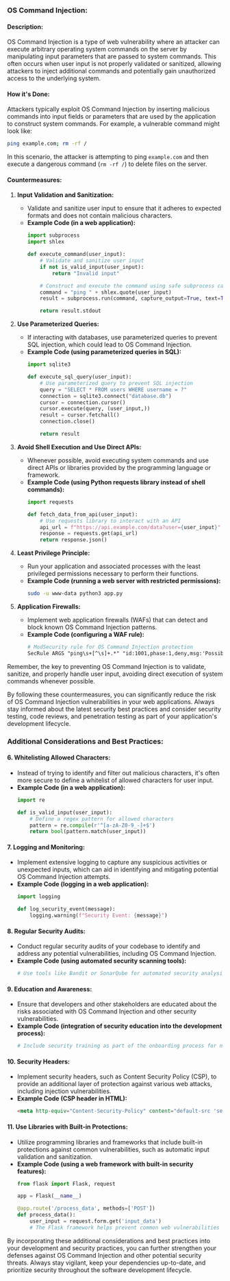### OS Command Injection:

#### Description:

OS Command Injection is a type of web vulnerability where an attacker can execute arbitrary operating system commands on the server by manipulating input parameters that are passed to system commands. This often occurs when user input is not properly validated or sanitized, allowing attackers to inject additional commands and potentially gain unauthorized access to the underlying system.

#### How it's Done:

Attackers typically exploit OS Command Injection by inserting malicious commands into input fields or parameters that are used by the application to construct system commands. For example, a vulnerable command might look like:

```bash
ping example.com; rm -rf /
```

In this scenario, the attacker is attempting to ping `example.com` and then execute a dangerous command (`rm -rf /`) to delete files on the server.

#### Countermeasures:

1. **Input Validation and Sanitization:**
   - Validate and sanitize user input to ensure that it adheres to expected formats and does not contain malicious characters.
   - **Example Code (in a web application):**
     ```python
     import subprocess
     import shlex

     def execute_command(user_input):
         # Validate and sanitize user input
         if not is_valid_input(user_input):
             return "Invalid input"

         # Construct and execute the command using safe subprocess calls
         command = "ping " + shlex.quote(user_input)
         result = subprocess.run(command, capture_output=True, text=True, shell=True)

         return result.stdout
     ```

2. **Use Parameterized Queries:**
   - If interacting with databases, use parameterized queries to prevent SQL injection, which could lead to OS Command Injection.
   - **Example Code (using parameterized queries in SQL):**
     ```python
     import sqlite3

     def execute_sql_query(user_input):
         # Use parameterized query to prevent SQL injection
         query = "SELECT * FROM users WHERE username = ?"
         connection = sqlite3.connect("database.db")
         cursor = connection.cursor()
         cursor.execute(query, (user_input,))
         result = cursor.fetchall()
         connection.close()

         return result
     ```

3. **Avoid Shell Execution and Use Direct APIs:**
   - Whenever possible, avoid executing system commands and use direct APIs or libraries provided by the programming language or framework.
   - **Example Code (using Python requests library instead of shell commands):**
     ```python
     import requests

     def fetch_data_from_api(user_input):
         # Use requests library to interact with an API
         api_url = f"https://api.example.com/data?user={user_input}"
         response = requests.get(api_url)
         return response.json()
     ```

4. **Least Privilege Principle:**
   - Run your application and associated processes with the least privileged permissions necessary to perform their functions.
   - **Example Code (running a web server with restricted permissions):**
     ```bash
     sudo -u www-data python3 app.py
     ```

5. **Application Firewalls:**
   - Implement web application firewalls (WAFs) that can detect and block known OS Command Injection patterns.
   - **Example Code (configuring a WAF rule):**
     ```apache
     # ModSecurity rule for OS Command Injection protection
     SecRule ARGS "ping\s+[^\s]+.*" "id:1001,phase:1,deny,msg:'Possible OS Command Injection attempt'"
     ```

Remember, the key to preventing OS Command Injection is to validate, sanitize, and properly handle user input, avoiding direct execution of system commands whenever possible.

By following these countermeasures, you can significantly reduce the risk of OS Command Injection vulnerabilities in your web applications. Always stay informed about the latest security best practices and consider security testing, code reviews, and penetration testing as part of your application's development lifecycle.

### Additional Considerations and Best Practices:

#### 6. **Whitelisting Allowed Characters:**
   - Instead of trying to identify and filter out malicious characters, it's often more secure to define a whitelist of allowed characters for user input.
   - **Example Code (in a web application):**
     ```python
     import re

     def is_valid_input(user_input):
         # Define a regex pattern for allowed characters
         pattern = re.compile(r'^[a-zA-Z0-9_-]+$')
         return bool(pattern.match(user_input))
     ```

#### 7. **Logging and Monitoring:**
   - Implement extensive logging to capture any suspicious activities or unexpected inputs, which can aid in identifying and mitigating potential OS Command Injection attempts.
   - **Example Code (logging in a web application):**
     ```python
     import logging

     def log_security_event(message):
         logging.warning(f"Security Event: {message}")
     ```

#### 8. **Regular Security Audits:**
   - Conduct regular security audits of your codebase to identify and address any potential vulnerabilities, including OS Command Injection.
   - **Example Code (using automated security scanning tools):**
     ```bash
     # Use tools like Bandit or SonarQube for automated security analysis
     ```

#### 9. **Education and Awareness:**
   - Ensure that developers and other stakeholders are educated about the risks associated with OS Command Injection and other security vulnerabilities.
   - **Example Code (integration of security education into the development process):**
     ```bash
     # Include security training as part of the onboarding process for new developers
     ```

#### 10. **Security Headers:**
   - Implement security headers, such as Content Security Policy (CSP), to provide an additional layer of protection against various web attacks, including injection vulnerabilities.
   - **Example Code (CSP header in HTML):**
     ```html
     <meta http-equiv="Content-Security-Policy" content="default-src 'self'; script-src 'self' https://trusted-scripts.com;">
     ```

#### 11. **Use Libraries with Built-in Protections:**
   - Utilize programming libraries and frameworks that include built-in protections against common vulnerabilities, such as automatic input validation and sanitization.
   - **Example Code (using a web framework with built-in security features):**
     ```python
     from flask import Flask, request

     app = Flask(__name__)

     @app.route('/process_data', methods=['POST'])
     def process_data():
         user_input = request.form.get('input_data')
         # The Flask framework helps prevent common web vulnerabilities
     ```

By incorporating these additional considerations and best practices into your development and security practices, you can further strengthen your defenses against OS Command Injection and other potential security threats. Always stay vigilant, keep your dependencies up-to-date, and prioritize security throughout the software development lifecycle.
